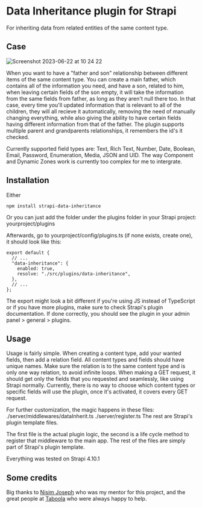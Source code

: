 # Data Inheritance plugin for Strapi

For inheriting data from related entities of the same content type.

## Case

![Screenshot 2023-06-22 at 10 24 22](https://github.com/OmriS1996/data-inheritance/assets/84664543/19555175-4fd3-4554-8690-cf044afe222c)

When you want to have a "father and son" relationship between different items of the same content type.
You can create a main father, which contains all of the information you need, and have a son, related to him, when leaving certain fields of the son empty, it will take the information from the same fields from father, as long as they aren't null there too.
In that case, every time you'll updated information that is relevant to all of the children, they will all recieve it automatically, removing the need of manually changing everything, while also giving the ability to have certain fields having different information from that of the father.
The plugin supports multiple parent and grandparents relationships, it remembers the id's it checked.

Currently supported field types are: Text, Rich Text, Number, Date, Boolean, Email, Password, Enumeration, Media, JSON and UID.
The way Component and Dynamic Zones work is currently too complex for me to intergrate.

## Installation

Either

```
npm install strapi-data-inheritance
```

Or you can just add the folder under the plugins folder in your Strapi project: yourproject/plugins

Afterwards, go to yourproject/config/plugins.ts (if none exists, create one), it should look like this:

```
export default {
  // ...
  "data-inheritance": {
    enabled: true,
    resolve: "./src/plugins/data-inheritance",
  },
  // ...
};
```

The export might look a bit different if you're using JS instead of TypeScript or if you have more plugins, make sure to check Strapi's plugin documentation.
If done correctly, you should see the plugin in your admin panel > general > plugins.

## Usage

Usage is fairly simple.
When creating a content type, add your wanted fields, then add a relation field.
All content types and fields should have unique names.
Make sure the relation is to the same content type and is only one way relation, to avoid infinite loops.
When making a GET request, it should get only the fields that you requested and seamlessly, like using Strapi normally.
Currently, there is no way to choose which content types or specific fields will use the plugin, once it's activated, it covers every GET request.

For further customization, the magic happens in these files:
./server/middlewares/dataInherit.ts
./server/register.ts
The rest are Strapi's plugin template files.

The first file is the actual plugin logic, the second is a life cycle method to register that middleware to the main app.
The rest of the files are simply part of Strapi's plugin template.

Everything was tested on Strapi 4.10.1

## Some credits

Big thanks to [Nisim Joseph](https://www.linkedin.com/in/nisim-joseph-32a678/) who was my mentor for this project, and the great people at [Taboola](https://www.linkedin.com/company/taboola/) who were always happy to help.
